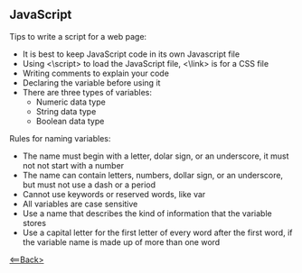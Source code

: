 ## JavaScript

Tips to write a script for a web page:

- It is best to keep JavaScript code in its own Javascript file
- Using <\script> to load the JavaScript file, <\link> is for a CSS file
- Writing comments to explain your code
- Declaring the variable before using it
- There are three types of variables:
  - Numeric data type
  - String data type
  - Boolean data type

Rules for naming variables:

- The name must begin with a letter, dolar sign, or an underscore, it must not not start with a number
- The name can contain letters, numbers, dollar sign, or an underscore, but must not use a dash or a period
- Cannot use keywords or reserved words, like var 
- All variables are case sensitive
- Use a name that describes the kind of information that the variable stores
- Use a capital letter for the first letter of every word after the first word, if the variable name is made up of more than one word

[<==Back>](README.md)